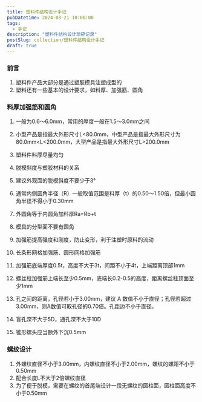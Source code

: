 ```yaml
---
title: 塑料件结构设计手记
pubDatetime: 2024-08-21 10:00:00
tags:
  - 手记
description: "塑料件结构设计琐碎记录"
postSlug: collection/塑料件结构设计手记
draft: true
---
```


### 前言

1. 塑料件产品大部分是通过塑胶模具注塑成型的
2. 塑料还有一些基本的设计要求，如料厚、加强筋、圆角

### 料厚加强筋和圆角

1. 一般为0.6～6.0mm，常用的厚度一般在1.5～3.0mm之间
2. 小型产品是指最大外形尺寸L<80.0mm，中型产品是指最大外形尺寸为80.0mm<L<200.0mm，大型产品是指最大外形尺寸L>200.0mm

3. 塑料件料厚尽量均匀
4. 脱模斜度与塑胶材料的关系

5. 建议外观面的脱模斜度不要少于3°
6. 通常内侧圆角半径（R）一般取值范围是料厚（t）的0.50～1.50倍，但最小圆角半径不得小于0.30mm
7. 外圆角等于内圆角加料厚Ra=Rb+t
8. 模具的分型面不要有圆角
9. 加强筋提高强度和刚度，防止变形，利于注塑时原料的流动
10. 长条形网格加强筋、圆形网格加强筋
11. 加强筋底端厚度0.5t，高度不大于3t，间距不小于4t，上端距离顶部1mm
12. 螺丝柱加强筋上端长至少0.5mm，底端长0.2-0.5的高度，距离螺丝柱顶面至少1mm
13. 孔之间的距离，孔径若小于3.00mm，建议 A 数值不小于直径；孔径若超过3.00mm，则A数值可取孔径的0.70倍。孔距边不小于直径。
14. 盲孔深不大于5D，通孔深不大于10D
15. 锥形螺头应当额外下沉0.5mm

### 螺纹设计

1. 外螺纹直径不小于3.00mm，内螺纹直径不小于2.00mm，螺纹的螺距不小于0.50mm
2. 配合长度L不大于2倍螺纹直径
3. 为了便于脱模，需要在螺纹的首尾端设计一段无螺纹的圆柱面，圆柱面高度不小于0.50mm
